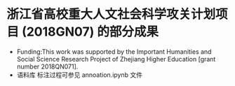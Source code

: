 #  浙江省高校重大人文社会科学攻关计划项目 (2018GN07) 的部分成果
- Funding:This work was supported by the Important Humanities and Social Science Research Project of Zhejiang Higher Education [grant number 2018QN071].
- 语料库 标注过程可参见 annoation.ipynb 文件
